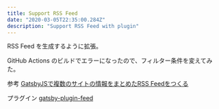 ```yaml
---
title: Support RSS Feed
date: "2020-03-05T22:35:00.284Z"
description: "Support RSS Feed with plugin"
---
```


RSS Feed を生成するように拡張。

GitHub Actions のビルドでエラーになったので、フィルター条件を変えてみた。

参考 [GatsbyJSで複数のサイトの情報をまとめたRSS Feedをつくる](https://mottox2.com/posts/308)

プラグイン [gatsby-plugin-feed](https://www.gatsbyjs.org/packages/gatsby-plugin-feed/)
